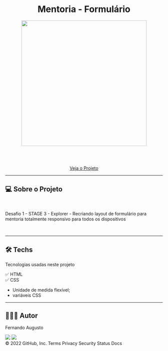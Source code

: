 <h1 align="center">Mentoria - Formulário</h1>


<p text  align="center"> 
<img width="400" src= "./image/animation.gif"> 
</p>
<br><br>
<p align="center"> 
    <a href="https://fernandoaugustodev.github.io/Treine.me/" target="_blank" >Veja o Projeto</a>
</p>
<hr>

## 💻 Sobre o Projeto
<br>


<p>Desafio 1 - STAGE 3 - Explorer - Recriando layout de formulário para mentoria totalmente responsivo para todos os dispositivos
</p>


<br>
<hr>

## 🛠 Techs

Tecnologias usadas neste projeto

✅ HTML <br>
✅ CSS
   - Unidade de medida flexível;
   - variáveis CSS
   
---

## 👨🏼‍💻 Autor

Fernando Augusto 

 <a href = "mailto:fernandoaugusto883@gmail.com"><img src="https://img.shields.io/badge/-Gmail-%23333?style=for-the-badge&logo=gmail&logoColor=white"        target="_blank"></a>
 <a href="https://www.linkedin.com/in/fernando-augusto-a4ab42164/" target="_blank"><img src="https://img.shields.io/badge/-LinkedIn-%230077B5?style=for-the-badge&logo=linkedin&logoColor=white" target="_blank"></a> 
<br>
© 2022 GitHub, Inc.
Terms Privacy Security Status Docs
